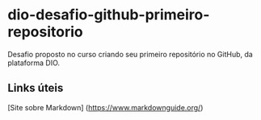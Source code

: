 # dio-desafio-github-primeiro-repositorio
Desafio proposto no curso criando seu primeiro repositório no GitHub, da plataforma DIO.

## Links úteis
[Site sobre Markdown] (https://www.markdownguide.org/)
